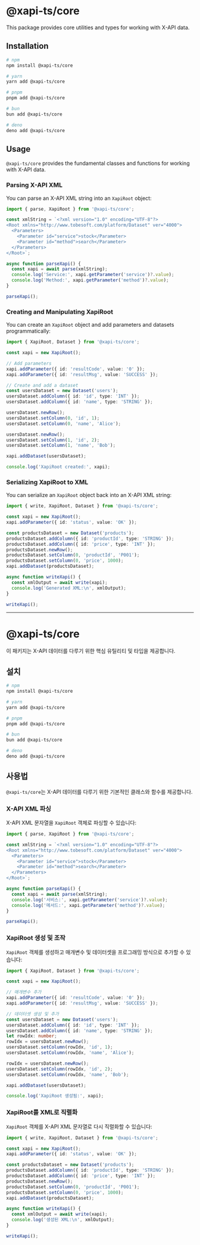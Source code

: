 # @xapi-ts/core

This package provides core utilities and types for working with X-API data.

## Installation

```bash
# npm
npm install @xapi-ts/core

# yarn
yarn add @xapi-ts/core

# pnpm
pnpm add @xapi-ts/core

# bun
bun add @xapi-ts/core

# deno
deno add @xapi-ts/core
```

## Usage

`@xapi-ts/core` provides the fundamental classes and functions for working with X-API data.

### Parsing X-API XML

You can parse an X-API XML string into an `XapiRoot` object:

```typescript
import { parse, XapiRoot } from '@xapi-ts/core';

const xmlString = `<?xml version="1.0" encoding="UTF-8"?>
<Root xmlns="http://www.tobesoft.com/platform/Dataset" ver="4000">
  <Parameters>
    <Parameter id="service">stock</Parameter>
    <Parameter id="method">search</Parameter>
  </Parameters>
</Root>`;

async function parseXapi() {
  const xapi = await parse(xmlString);
  console.log('Service:', xapi.getParameter('service')?.value);
  console.log('Method:', xapi.getParameter('method')?.value);
}

parseXapi();
```

### Creating and Manipulating XapiRoot

You can create an `XapiRoot` object and add parameters and datasets programmatically:

```typescript
import { XapiRoot, Dataset } from '@xapi-ts/core';

const xapi = new XapiRoot();

// Add parameters
xapi.addParameter({ id: 'resultCode', value: '0' });
xapi.addParameter({ id: 'resultMsg', value: 'SUCCESS' });

// Create and add a dataset
const usersDataset = new Dataset('users');
usersDataset.addColumn({ id: 'id', type: 'INT' });
usersDataset.addColumn({ id: 'name', type: 'STRING' });

usersDataset.newRow();
usersDataset.setColumn(0, 'id', 1);
usersDataset.setColumn(0, 'name', 'Alice');

usersDataset.newRow();
usersDataset.setColumn(1, 'id', 2);
usersDataset.setColumn(1, 'name', 'Bob');

xapi.addDataset(usersDataset);

console.log('XapiRoot created:', xapi);
```

### Serializing XapiRoot to XML

You can serialize an `XapiRoot` object back into an X-API XML string:

```typescript
import { write, XapiRoot, Dataset } from '@xapi-ts/core';

const xapi = new XapiRoot();
xapi.addParameter({ id: 'status', value: 'OK' });

const productsDataset = new Dataset('products');
productsDataset.addColumn({ id: 'productId', type: 'STRING' });
productsDataset.addColumn({ id: 'price', type: 'INT' });
productsDataset.newRow();
productsDataset.setColumn(0, 'productId', 'P001');
productsDataset.setColumn(0, 'price', 1000);
xapi.addDataset(productsDataset);

async function writeXapi() {
  const xmlOutput = await write(xapi);
  console.log('Generated XML:\n', xmlOutput);
}

writeXapi();
```

---

# @xapi-ts/core

이 패키지는 X-API 데이터를 다루기 위한 핵심 유틸리티 및 타입을 제공합니다.

## 설치

```bash
# npm
npm install @xapi-ts/core

# yarn
yarn add @xapi-ts/core

# pnpm
pnpm add @xapi-ts/core

# bun
bun add @xapi-ts/core

# deno
deno add @xapi-ts/core
```

## 사용법

`@xapi-ts/core`는 X-API 데이터를 다루기 위한 기본적인 클래스와 함수를 제공합니다.

### X-API XML 파싱

X-API XML 문자열을 `XapiRoot` 객체로 파싱할 수 있습니다:

```typescript
import { parse, XapiRoot } from '@xapi-ts/core';

const xmlString = `<?xml version="1.0" encoding="UTF-8"?>
<Root xmlns="http://www.tobesoft.com/platform/Dataset" ver="4000">
  <Parameters>
    <Parameter id="service">stock</Parameter>
    <Parameter id="method">search</Parameter>
  </Parameters>
</Root>`;

async function parseXapi() {
  const xapi = await parse(xmlString);
  console.log('서비스:', xapi.getParameter('service')?.value);
  console.log('메서드:', xapi.getParameter('method')?.value);
}

parseXapi();
```

### XapiRoot 생성 및 조작

`XapiRoot` 객체를 생성하고 매개변수 및 데이터셋을 프로그래밍 방식으로 추가할 수 있습니다:

```typescript
import { XapiRoot, Dataset } from '@xapi-ts/core';

const xapi = new XapiRoot();

// 매개변수 추가
xapi.addParameter({ id: 'resultCode', value: '0' });
xapi.addParameter({ id: 'resultMsg', value: 'SUCCESS' });

// 데이터셋 생성 및 추가
const usersDataset = new Dataset('users');
usersDataset.addColumn({ id: 'id', type: 'INT' });
usersDataset.addColumn({ id: 'name', type: 'STRING' });
let rowIdx: number;
rowIdx = usersDataset.newRow();
usersDataset.setColumn(rowIdx, 'id', 1);
usersDataset.setColumn(rowIdx, 'name', 'Alice');

rowIdx = usersDataset.newRow();
usersDataset.setColumn(rowIdx, 'id', 2);
usersDataset.setColumn(rowIdx, 'name', 'Bob');

xapi.addDataset(usersDataset);

console.log('XapiRoot 생성됨:', xapi);
```

### XapiRoot를 XML로 직렬화

`XapiRoot` 객체를 X-API XML 문자열로 다시 직렬화할 수 있습니다:

```typescript
import { write, XapiRoot, Dataset } from '@xapi-ts/core';

const xapi = new XapiRoot();
xapi.addParameter({ id: 'status', value: 'OK' });

const productsDataset = new Dataset('products');
productsDataset.addColumn({ id: 'productId', type: 'STRING' });
productsDataset.addColumn({ id: 'price', type: 'INT' });
productsDataset.newRow();
productsDataset.setColumn(0, 'productId', 'P001');
productsDataset.setColumn(0, 'price', 1000);
xapi.addDataset(productsDataset);

async function writeXapi() {
  const xmlOutput = await write(xapi);
  console.log('생성된 XML:\n', xmlOutput);
}

writeXapi();
```
